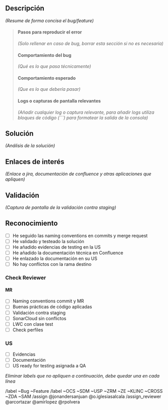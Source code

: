 ## Descripción

_(Resume de forma concisa el bug/feature)_

> #### Pasos para reproducir el error
>
> _(Solo rellenar en caso de bug, borrar esta sección si no es necesaria)_
>
> #### Comportamiento del bug
>
> _(Qué es lo que pasa técnicamente)_
>
> #### Comportamiento esperado
>
> _(Que es lo que debería pasar)_
>
> #### Logs o capturas de pantalla relevantes
>
> _(Añadir cualquier log o captura relevante, para añadir logs utiliza bloques de código (\`\`\`) para formatear la salida de la consola)_

## Solución

_(Análisis de la solución)_

## Enlaces de interés

_(Enlace a jira, documentación de confluence y otras aplicaciones que apliquen)_

## Validación

_(Captura de pantalla de la validación contra staging)_

## Reconocimiento

* [ ] He seguido las naming conventions en commits y merge request
* [ ] He validado y testeado la solución
* [ ] He añadido evidencias de testing en la US
* [ ] He añadido la documentación técnica en Confluence
* [ ] He enlazado la documentación en su US
* [ ] No hay conflictos con la rama destino

### Check Reviewer

#### MR

* [ ] Naming conventions commit y MR
* [ ] Buenas prácticas de código aplicadas
* [ ] Validación contra staging
* [ ] SonarCloud sin conflictos
* [ ] LWC con clase test
* [ ] Check perfiles

### US

* [ ] Evidencias 
* [ ] Documentación
* [ ] US ready for testing asignada a QA

_Eliminar labels que no apliquen a continuación, debe quedar una en cada línea_

/label ~Bug ~Feature
/label ~OCS ~SDM ~USP ~ZRM ~ZE ~KLINC ~CROSS ~ZDA ~SAM
/assign @jonandersanjuan @o.iglesiasalcala
/assign_reviewer @arcortazar @amirlopez @rpolvera
